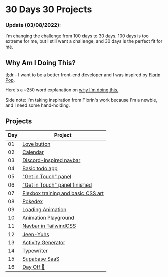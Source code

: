 # 30 Days 30 Projects

### Update (03/08/2022):
I'm changing the challenge from 100 days to 30 days. 100 days is too extreme for me, but I still want a challenge, and 30 days is the perfect fit for me.

## Why Am I Doing This?
tl;dr - I want to be a better front-end developer and I was inspired by [Florin Pop](https://www.florin-pop.com/blog/2019/09/100-days-100-projects/).

Here's a ~250 word explanation on [why I'm doing this.](https://maupanelo.com/posts/im-committing-to-a-new-challenge-starting-today/) 

Side note: I'm taking inspiration from Florin's work because I'm a newbie, and I need some hand-holding.

## Projects
| Day | Project |
|-----|---------|
| 01  | [Love button](https://codepen.io/maupanelo/full/vYWQVYv) |
| 02  | [Calendar](https://codepen.io/maupanelo/full/QWOzdjq)    |
| 03  | [Discord-inspired navbar](https://codepen.io/maupanelo/full/JjOxXxB)       |
| 04  | [Basic todo app](https://codepen.io/maupanelo/full/xxPMoBN)                |
| 05  | ["Get in Touch" panel](https://codepen.io/maupanelo/full/xxPBXOg)          |
| 06  | ["Get in Touch" panel finished](https://codepen.io/maupanelo/full/JjOzVmY) |
| 07  | [Flexbox training and basic CSS art](https://codepen.io/maupanelo/full/dyZLxaG) |
| 08  | [Pokedex](https://codepen.io/maupanelo/full/jOajPrK) |
| 09  | [Loading Animation](https://codepen.io/maupanelo/full/abVeoXO) |
| 10  | [Animation Playground](https://codepen.io/maupanelo/full/qBpWNJr)
| 11  | [Navbar in TailwindCSS](https://codepen.io/maupanelo/full/zYpOyQp) |
| 12  | [Jeen-Yuhs](https://codesandbox.io/s/jeen-yuhs-k4fovv?file=/src/index.js:560-565)
| 13  | [Activity Generator](https://codepen.io/maupanelo/full/VwyYvJp) |
| 14  | [Typewriter](https://codepen.io/maupanelo/full/NWXPVXG) |
| 15  | [Supabase SaaS](https://github.com/mpanelo/supabase-saas)
| 16  | [Day Off 🙂](https://twitter.com/maupanelo/status/1504713012682231810)
